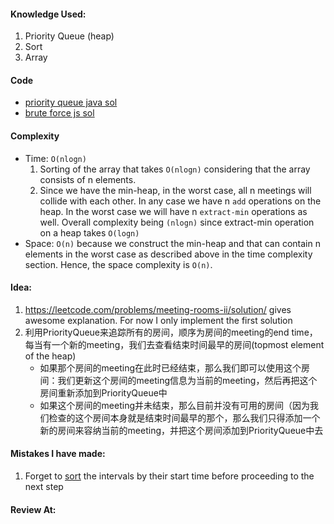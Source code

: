#### Knowledge Used:
1. Priority Queue (heap)
2. Sort
3. Array

#### Code
- [priority queue java sol](./PriorityQueueSolution.java)
- [brute force js sol](./Solution.js)

#### Complexity
- Time: `O(nlogn)`
    1. Sorting of the array that takes `O(nlogn)` considering that the array consists of n elements.
    2. Since we have the min-heap, in the worst case, all n meetings will collide with each other. In any case we have n `add` operations on the heap. In the worst case we will have n `extract-min` operations as well. Overall complexity being `(nlogn)` since extract-min operation on a heap takes `O(logn)`
- Space: `O(n)` because we construct the min-heap and that can contain n elements in the worst case as described above in the time complexity section. Hence, the space complexity is `O(n)`.



#### Idea:
1. https://leetcode.com/problems/meeting-rooms-ii/solution/ gives awesome explanation. For now I only implement the first solution
2. 利用PriorityQueue来追踪所有的房间，顺序为房间的meeting的end time，每当有一个新的meeting，我们去查看结束时间最早的房间(topmost element of the heap)
    - 如果那个房间的meeting在此时已经结束，那么我们即可以使用这个房间：我们更新这个房间的meeting信息为当前的meeting，然后再把这个房间重新添加到PriorityQueue中
    - 如果这个房间的meeting并未结束，那么目前并没有可用的房间（因为我们检查的这个房间本身就是结束时间最早的那个，那么我们只得添加一个新的房间来容纳当前的meeting，并把这个房间添加到PriorityQueue中去

#### Mistakes I have made:
1. Forget to [sort](./PriorityQueueSolution.java#L51) the intervals by their start time before proceeding to the next step


#### Review At:
